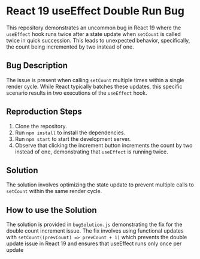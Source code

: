 # React 19 useEffect Double Run Bug

This repository demonstrates an uncommon bug in React 19 where the `useEffect` hook runs twice after a state update when `setCount` is called twice in quick succession.  This leads to unexpected behavior, specifically, the count being incremented by two instead of one.

## Bug Description
The issue is present when calling `setCount` multiple times within a single render cycle. While React typically batches these updates, this specific scenario results in two executions of the `useEffect` hook.

## Reproduction Steps
1. Clone the repository.
2. Run `npm install` to install the dependencies.
3. Run `npm start` to start the development server.
4. Observe that clicking the increment button increments the count by two instead of one, demonstrating that `useEffect` is running twice.

## Solution
The solution involves optimizing the state update to prevent multiple calls to `setCount` within the same render cycle.

## How to use the Solution
The solution is provided in `bugSolution.js` demonstrating the fix for the double count increment issue. The fix involves using functional updates with `setCount((prevCount) => prevCount + 1)` which prevents the double update issue in React 19 and ensures that useEffect runs only once per update